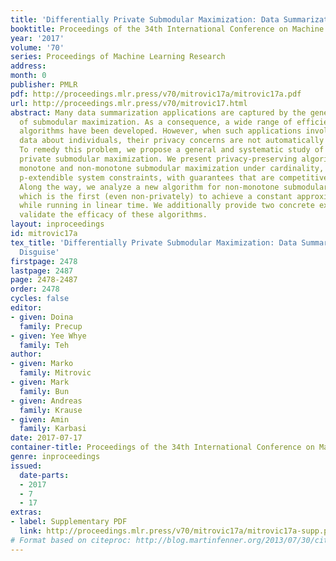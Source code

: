 ```yaml
---
title: 'Differentially Private Submodular Maximization: Data Summarization in Disguise'
booktitle: Proceedings of the 34th International Conference on Machine Learning
year: '2017'
volume: '70'
series: Proceedings of Machine Learning Research
address: 
month: 0
publisher: PMLR
pdf: http://proceedings.mlr.press/v70/mitrovic17a/mitrovic17a.pdf
url: http://proceedings.mlr.press/v70/mitrovic17.html
abstract: Many data summarization applications are captured by the general framework
  of submodular maximization. As a consequence, a wide range of efficient approximation
  algorithms have been developed. However, when such applications involve sensitive
  data about individuals, their privacy concerns are not automatically addressed.
  To remedy this problem, we propose a general and systematic study of differentially
  private submodular maximization. We present privacy-preserving algorithms for both
  monotone and non-monotone submodular maximization under cardinality, matroid, and
  p-extendible system constraints, with guarantees that are competitive with optimal.
  Along the way, we analyze a new algorithm for non-monotone submodular maximization,
  which is the first (even non-privately) to achieve a constant approximation ratio
  while running in linear time. We additionally provide two concrete experiments to
  validate the efficacy of these algorithms.
layout: inproceedings
id: mitrovic17a
tex_title: 'Differentially Private Submodular Maximization: Data Summarization in
  Disguise'
firstpage: 2478
lastpage: 2487
page: 2478-2487
order: 2478
cycles: false
editor:
- given: Doina
  family: Precup
- given: Yee Whye
  family: Teh
author:
- given: Marko
  family: Mitrovic
- given: Mark
  family: Bun
- given: Andreas
  family: Krause
- given: Amin
  family: Karbasi
date: 2017-07-17
container-title: Proceedings of the 34th International Conference on Machine Learning
genre: inproceedings
issued:
  date-parts:
  - 2017
  - 7
  - 17
extras:
- label: Supplementary PDF
  link: http://proceedings.mlr.press/v70/mitrovic17a/mitrovic17a-supp.pdf
# Format based on citeproc: http://blog.martinfenner.org/2013/07/30/citeproc-yaml-for-bibliographies/
---
```

